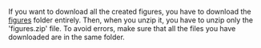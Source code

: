 If you want to download all the created figures, you have to download the [figures](./figures) folder entirely. Then, when you unzip it, you have to unzip only the 'figures.zip' file. To avoid errors, make sure that all the files you have downloaded are in the same folder.
